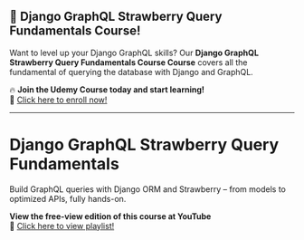 ## 🚀 Django GraphQL Strawberry Query Fundamentals Course!  
Want to level up your Django GraphQL skills? Our **Django GraphQL Strawberry Query Fundamentals Course Course** covers all the fundamental of querying the database with Django and GraphQL.  

🔥 **Join the Udemy Course today and start learning!**  
📌 [Click here to enroll now!](https://www.udemy.com/course/python-django-graphql-strawberry-fundamentals/?referralCode=27A81197360E9B6779C5)

---
# Django GraphQL Strawberry Query Fundamentals 

Build GraphQL queries with Django ORM and Strawberry – from models to optimized APIs, fully hands-on.

**View the free-view edition of this course at YouTube**  
📌 [Click here to view playlist!](https://www.youtube.com/playlist?list=PLOLrQ9Pn6caw57rWJJr8yZAec3-j4tX6k)  
